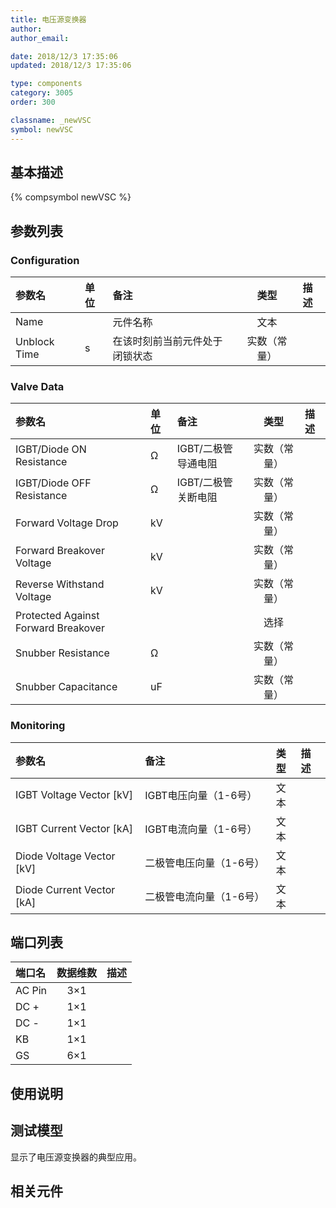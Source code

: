 ```yaml
---
title: 电压源变换器
author: 
author_email:

date: 2018/12/3 17:35:06
updated: 2018/12/3 17:35:06

type: components
category: 3005
order: 300

classname: _newVSC
symbol: newVSC
---
```

## 基本描述
{% compsymbol newVSC %}

## 参数列表
### Configuration
| 参数名 | 单位 | 备注 | 类型 | 描述 |
| :--- | :--- | :--- | :--: | :--- |
| Name |  | 元件名称 | 文本 |  |
| Unblock Time | s | 在该时刻前当前元件处于闭锁状态 | 实数（常量） |  |

### Valve Data
| 参数名 | 单位 | 备注 | 类型 | 描述 |
| :--- | :--- | :--- | :--: | :--- |
| IGBT/Diode ON  Resistance | Ω | IGBT/二极管导通电阻 | 实数（常量） |  |
| IGBT/Diode OFF  Resistance | Ω | IGBT/二极管关断电阻 | 实数（常量） |  |
| Forward Voltage Drop | kV |  | 实数（常量） |  |
| Forward Breakover Voltage | kV |  | 实数（常量） |  |
| Reverse Withstand Voltage | kV |  | 实数（常量） |  |
| Protected Against Forward Breakover |  |  | 选择 |  |
| Snubber Resistance | Ω |  | 实数（常量） |  |
| Snubber Capacitance | uF |  | 实数（常量） |  |

### Monitoring
| 参数名 | 备注 | 类型 | 描述 |
| :--- | :--- | :--: | :--- |
| IGBT Voltage Vector \[kV\] | IGBT电压向量（1-6号） | 文本 |  |
| IGBT Current Vector \[kA\] | IGBT电流向量（1-6号） | 文本 |  |
| Diode Voltage Vector \[kV\] | 二极管电压向量（1-6号） | 文本 |  |
| Diode Current Vector \[kA\] | 二极管电流向量（1-6号） | 文本 |  |


## 端口列表

| 端口名 | 数据维数 | 描述 |
| :--- | :--:  | :--- |
| AC Pin | 3×1 | |                   
| DC + | 1×1 | |                   
| DC - | 1×1 | |                   
| KB | 1×1 | |                   
| GS | 6×1 | |                   

## 使用说明


## 测试模型
[<test name>](<test link>)显示了电压源变换器的典型应用。

## 相关元件


